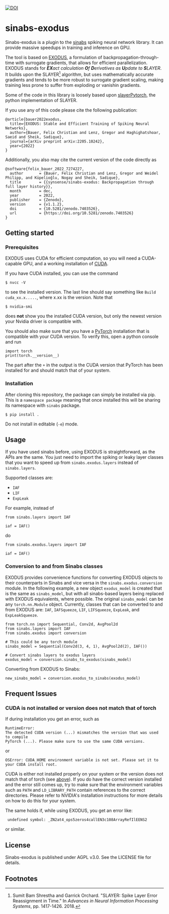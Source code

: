 [![DOI](https://zenodo.org/badge/494380296.svg)](https://zenodo.org/badge/latestdoi/494380296)

# sinabs-exodus

Sinabs-exodus is a plugin to the [sinabs](https://sinabs.ai) spiking neural network library. It can provide massive speedups in training and inference on GPU.

The tool is based on [EXODUS](https://arxiv.org/abs/2205.10242), a formulation of backpropagation-through-time with surrogate gradients, that allows for efficient parallelization. EXODUS stands for _**EX**act calculation **O**f **D**erivatives as **U**pdate to **S**LAYER_. It builds upon the SLAYER[^1] algorithm, but uses mathematically accurate gradients and tends to be more robust to surrogate gradient scaling, making training less prone to suffer from exploding or vanishin gradients.

Some of the code in this library is loosely based upon [slayerPytorch](https://github.com/bamsumit/slayerPytorch), the python implementation of SLAYER.

If you use any of this code please cite the following publication:
```
@article{bauer2022exodus,
  title={EXODUS: Stable and Efficient Training of Spiking Neural Networks},
  author={Bauer, Felix Christian and Lenz, Gregor and Haghighatshoar, Saeid and Sheik, Sadique},
  journal={arXiv preprint arXiv:2205.10242},
  year={2022}
}
```
Additionally, you also may cite the current version of the code directly as
```
@software{felix_bauer_2022_7274227,
  author       = {Bauer, Felix Christian and Lenz, Gregor and Weidel Philipp, and Küpelioğlu, Nogay and Sheik, Sadique},
  title        = {{synsense/sinabs-exodus: Backpropagation through full layer history}},
  month        = dec,
  year         = 2022,
  publisher    = {Zenodo},
  version      = {v1.1.2},
  doi          = {10.5281/zenodo.7403526},
  url          = {https://doi.org/10.5281/zenodo.7403526}
}
```

## Getting started

### Prerequisites
<a name="prerequisites"></a>
EXODUS uses CUDA for efficient computation, so you will need a CUDA-capable GPU, and a working installation of [CUDA](https://docs.nvidia.com/cuda/index.html).

If you have CUDA installed, you can use the command
```
$ nvcc -V
```
to see the installed version. The last line should say something like `Build cuda_xx.x.....`, where x.xx is the version.
Note that
```
$ nvidia-smi
```
does **not** show you the installed CUDA version, but only the newest version your Nvidia driver is compatible with.

You should also make sure that you have a [PyTorch](https://pytorch.org/get-started/locally/) installation that is compatible with your CUDA version.
To verify this, open a python console and run
```
import torch
print(torch.__version__)
```
The part after the `+` in the output is the CUDA version that PyTorch has been installed for and should match that of your system.

### Installation

After cloning this repository, the package can simply be installed via pip.
This is a `namespace package` meaning that once installed this will be sharing its namespace with `sinabs` package.

```
$ pip install . 
```

Do not install in editable (`-e`) mode.


## Usage

If you have used sinabs before, using EXODUS is straightforward, as the APIs are the same.
You just need to import the spiking or leaky layer classes that you want to speed up from `sinabs.exodus.layers` instead of `sinabs.layers`.

Supported classes are:
- `IAF`
- `LIF`
- `ExpLeak`

For example, instead of
```
from sinabs.layers import IAF

iaf = IAF()
```

do 
```
from sinabs.exodus.layers import IAF

iaf = IAF()
```
### Conversion to and from Sinabs classes

EXODUS provides convenience functions for converting EXODUS objects to their counterparts in Sinabs and vice versa in the `sinabs.exodus.conversion` module. In the following example, a new object `exodus_model` is created that is the same as `sinabs_model`, but with all sinabs-based layers being replaced with EXODUS equivalents, where possible. The original `sinabs_model` can be any `torch.nn.Module` object. Currently, classes that can be converted to and from EXODUS are: `IAF`, `IAFSqueeze`, `LIF`, `LIFSqueeze`, `ExpLeak`, and `ExpLeakSqueeze`.

```
from torch.nn import Sequential, Conv2d, AvgPool2d
from sinabs.layers import IAF
from sinabs.exodus import conversion

# This could be any torch module
sinabs_model = Sequential(Conv2d(3, 4, 1), AvgPool2d(2), IAF())

# Convert sinabs layers to exodus layers
exodus_model = conversion.sinabs_to_exodus(sinabs_model)
```

Converting from EXODUS to Sinabs:
```
new_sinabs_model = conversion.exodus_to_sinabs(exodus_model)
```

## Frequent Issues

### CUDA is not installed or version does not match that of torch

If during installation you get an error, such as
```
RuntimeError:
The detected CUDA version (...) mismatches the version that was used to compile
PyTorch (...). Please make sure to use the same CUDA versions.
```
or
```
OSError: CUDA_HOME environment variable is not set. Please set it to your CUDA install root.
```
CUDA is either not installed properly on your system or the version does not match that of torch (see [above](#prerequisites)).
If you do have the correct version installed and the error still comes up, try to make sure that the environment variables such as `PATH` and `LD_LIBRARY_PATH` contain references to the correct directories. Please refer to NVIDIA's installation instructions for more details on how to do this for your system.

The same holds if, while using EXODUS, you get an error like:
```
 undefined symbol: _ZN2at4_ops5zeros4callEN3c108ArrayRefIlEENS2
 ```
or similar. 


## License

Sinabs-exodus is published under AGPL v3.0. See the LICENSE file for details.

## Footnotes
[^1]: Sumit Bam Shrestha and Garrick Orchard. "SLAYER: Spike Layer Error Reassignment in Time." 
In _Advances in Neural Information Processing Systems_, pp. 1417-1426. 2018.

